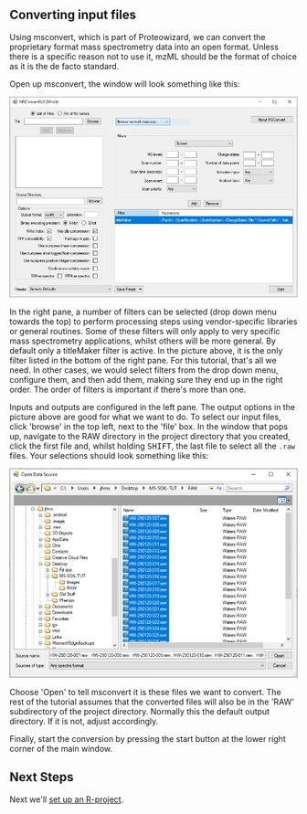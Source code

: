 ## Converting input files

Using msconvert, which is part of Proteowizard, we can convert the proprietary format mass spectrometry data into an open format. Unless there is a specific reason not to use it, mzML should be the format of choice as it is the de facto standard.

Open up msconvert, the window will look something like this:

![msconvert main window](images/MSC00-emptywindows.PNG)

In the right pane, a number of filters can be selected (drop down menu towards the top) to perform processing steps using vendor-specific libraries or general routines. Some of these filters will only apply to very specific mass spectrometry applications, whilst others will be more general. By default only a titleMaker filter is active. In the picture above, it is the only filter listed in the bottom of the right pane. For this tutorial, that's all we need. In other cases, we would select filters from the drop down menu, configure them, and then add them, making sure they end up in the right order. The order of filters is important if there's more than one.

Inputs and outputs are configured in the left pane. The output options in the picture above are good for what we want to do. To select our input files, click 'browse' in the top left, next to the 'file' box. In the window that pops up, navigate to the RAW directory in the project directory that you created, click the first file and, whilst holding <kbd>SHIFT</kbd>, the last file to select all the `.raw` files. Your selections should look something like this:

![msconvert main window](images/MSC01-selectfiles.PNG)

Choose 'Open' to tell msconvert it is these files we want to convert. The rest of the tutorial assumes that the converted files will also be in the 'RAW' subdirectory of the project directory. Normally this the default output directory. If it is not, adjust accordingly.

Finally, start the conversion by pressing the start button at the lower right corner of the main window.

## Next Steps
Next we'll [set up an R-project](initialR).

